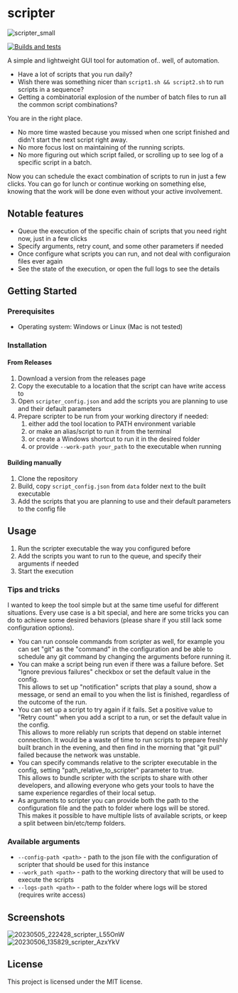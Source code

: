 # scripter
![scripter_small](https://user-images.githubusercontent.com/24990031/236623413-3db76595-c6df-4a23-bc7b-afb973204be3.gif)

[![Builds and tests](https://github.com/gameraccoon/scripter/actions/workflows/rust.yml/badge.svg)](https://github.com/gameraccoon/scripter/actions/workflows/rust.yml)

A simple and lightweight GUI tool for automation of.. well, of automation.

- Have a lot of scripts that you run daily?  
- Wish there was something nicer than `script1.sh && script2.sh` to run scripts in a sequence?  
- Getting a combinatorial explosion of the number of batch files to run all the common script combinations?  

You are in the right place.

- No more time wasted because you missed when one script finished and didn't start the next script right away.  
- No more focus lost on maintaining of the running scripts.  
- No more figuring out which script failed, or scrolling up to see log of a specific script in a batch.  

Now you can schedule the exact combination of scripts to run in just a few clicks. You can go for lunch or continue working on something else, knowing that the work will be done even without your active involvement.  

## Notable features

- Queue the execution of the specific chain of scripts that you need right now, just in a few clicks
- Specify arguments, retry count, and some other parameters if needed
- Once configure what scripts you can run, and not deal with configuraion files ever again
- See the state of the execution, or open the full logs to see the details

## Getting Started

### Prerequisites

- Operating system: Windows or Linux (Mac is not tested)

### Installation

#### From Releases
1. Download a version from the releases page
1. Copy the executable to a location that the script can have write access to
1. Open `scripter_config.json` and add the scripts you are planning to use and their default parameters
1. Prepare scripter to be run from your working directory if needed:
    1. either add the tool location to PATH environment variable
    1. or make an alias/script to run it from the terminal
    1. or create a Windows shortcut to run it in the desired folder
    1. or provide `--work-path your_path` to the executable when running

#### Building manually

1. Clone the repository
1. Build, copy `script_config.json` from `data` folder next to the built executable
1. Add the scripts that you are planning to use and their default parameters to the config file

## Usage

1. Run the scripter executable the way you configured before
1. Add the scripts you want to run to the queue, and specify their arguments if needed
1. Start the execution

### Tips and tricks

I wanted to keep the tool simple but at the same time useful for different situations. Every use case is a bit special, and here are some tricks you can do to achieve some desired behaviors (please share if you still lack some configuration options).

- You can run console commands from scripter as well, for example you can set "git" as the "command" in the configuration and be able to schedule any git command by changing the arguments before running it.
- You can make a script being run even if there was a failure before. Set "Ignore previous failures" checkbox or set the default value in the config.   
This allows to set up "notification" scripts that play a sound, show a message, or send an email to you when the list is finished, regardless of the outcome of the run.
- You can set up a script to try again if it fails. Set a positive value to "Retry count" when you add a script to a run, or set the default value in the config.  
This allows to more reliably run scripts that depend on stable internet connection. It would be a waste of time to run scripts to prepare freshly built branch in the evening, and then find in the morning that "git pull" failed because the network was unstable.
- You can specify commands relative to the scripter executable in the config, setting "path_relative_to_scripter" parameter to true.  
This allows to bundle scripter with the scripts to share with other developers, and allowing everyone who gets your tools to have the same experience regardles of their local setup.
- As arguments to scripter you can provide both the path to the configuration file and the path to folder where logs will be stored.  
This makes it possible to have multiple lists of available scripts, or keep a split between bin/etc/temp folders.

### Available arguments
- `--config-path <path>` - path to the json file with the configuration of scripter that should be used for this instance
- `--work_path <path>` - path to the working directory that will be used to execute the scripts
- `--logs-path <path>` - path to the folder where logs will be stored (requires write access)

## Screenshots
![20230505_222428_scripter_L55OnW](https://user-images.githubusercontent.com/24990031/236622895-97782150-fa07-419e-acdc-9550d35e0407.png)
![20230506_135829_scripter_AzxYkV](https://user-images.githubusercontent.com/24990031/236622897-4a7c9a67-1976-4cfe-b147-6a93f9406d9a.png)

## License

This project is licensed under the MIT license.
